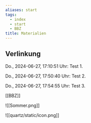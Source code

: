 ```yaml
---
aliases: start
tags: 
  - index
  - start
  - BBZ
title: Materialien
---
```


## Verlinkung

Do., 2024-06-27, 17:10:51 Uhr: Test 1.

Do., 2024-06-27, 17:50:40 Uhr: Test 2.

Do., 2024-06-27, 17:54:55 Uhr: Test 3.

[[BBZ]]


![[Sommer.png]]

![[quartz/static/icon.png]]